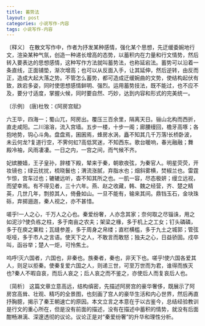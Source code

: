 ```yaml
---
title: 蓄势法
layout: post
categories: 小说写作-内容
tags: 小说写作-内容
---
```


〔释义〕 在散文写作中，作者为抒发某种感情，强化某个思想，先迂缓委婉地行文，渲染某种气氛，创造一种递长增高的态势，以蓄积内在力量和行文情势，然后转入要表达的思想感情，这种写作方法就叫蓄势法，也称延宕法。蓄势可以沿着一条直线，正面铺垫，渐次增高；也可以从反面入手，让其延伸，然后逆转，由反而正，造成大起大落之势。不管怎么蓄势，都可造成迂缓婉曲的文势，使结构起伏有致，跌宕多姿，同时使思想感情鲜明、强烈。运用蓄势技法，既不能过，也不应不及，要分寸适度，掌握火候，同时要自然、巧妙，达到内容和形式的完美统一。

〔示例〕 (唐)杜牧：《阿房宫赋》

六王毕，四海一；蜀山兀，阿房出。覆压三百余里，隔离天日。骊山北构而西折，直走咸阳。二川溶溶，流入宫墙。五步一楼，十步一阁；廊腰缦回，檐牙高啄；各抱地势，钩心斗角。盘盘焉，囷囷焉，蜂房水涡，矗不知其几千万落!长桥卧波，未云何龙?复道行空，不霁何虹?高低冥迷，不知西东。歌台暖响，春光融融；舞殿冷袖，风雨凄凄。一日之内，一宫之间，而气候不齐。

妃嫔媵嫱，王子皇孙，辞楼下殿，辇来于秦，朝歌夜弦，为秦官人。明星荧荧，开妆镜也；绿云扰扰，梳晓鬟也；渭流涨腻，弃脂水也；烟斜雾横，焚椒兰也。雷霆乍惊，宫车过也；辘辘远听，杳不知其所之也。一肌一容，尽态极妍；缦立远视，而望幸焉。有不得见者，三十六年。燕、赵之收藏，韩、魏之经营，齐、楚之精英，几世几年，剽掠其人，倚叠如山。一旦不能有，输来其间。鼎铛玉石，金块珠砾，弃掷逦迤，秦人视之，亦不甚惜。

嗟乎!一人之心，千万人之心也。秦爱纷奢，人亦念其家；奈何取之尽锱诛，用之如泥沙?使负栋之柱，多于南亩之农夫；架梁之椽，多于机上之工女；钉头磷磷，多于在庾之粟粒；瓦缝参差，多于周身之帛缕；直栏横槛，多于九土之城郭；管弦呕哑，多于市人之言语。使天下之人，不敢言而敢怒；独夫之心，日益骄固。戍卒叫，函谷举；楚人一炬，可怜焦土。

呜呼!灭六国者，六国也，非秦也。族秦者，秦也，非天下也。嗟乎!使六国各爱其人，则足以拒秦。使秦复爱六国之人，则递三世，可至万世而为君，谁得而族灭也?秦人不暇自哀，而后人哀之；后人哀之而不鉴之，亦使后人而复哀后人也。

〔简析〕 这篇文章立意高远，结构缜密，先描述阿房宫的豪华奢侈，既展示了阿房宫高耸、壮观、精巧的全景图，也刻画了宫人的豪华生活和内心世界，然后再直抒胸臆，揭示了秦王朝速亡的原因。本文立言之本意在于以古鉴今，总结经验教训是行文的重心所在，但是没有前面的描述，没有在描述中蓄积的情势，就没有后面酣畅淋漓、深邃透彻的议论。议论正是对“秦爱纷奢”的升华和理性分析。 
